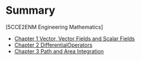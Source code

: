 # Summary
[5CCE2ENM Engineering Mathematics]
- [Chapter 1 Vector, Vector Fields and Scalar Fields](./5CCE2ENM/1-Vector,VectorFieldsAndScalarFields.md)
- [Chapter 2 DifferentialOperators](./5CCE2ENM/2-DifferentialOperators.md)
- [Chapter 3 Path and Area Integration](./5CCE2ENM/3-PathAndAreaIntegration.md)

